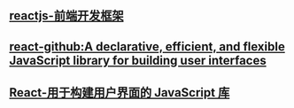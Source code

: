 ## [reactjs-前端开发框架](https://reactjs.org)
## [react-github:A declarative, efficient, and flexible JavaScript library for building user interfaces](https://github.com/facebook/react)
## [React-用于构建用户界面的 JavaScript 库](https://react.docschina.org)

